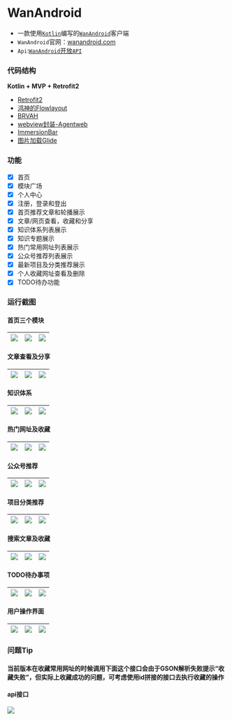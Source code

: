# WanAndroid
* 一款使用[`Kotlin`](https://github.com/JetBrains/kotlin)编写的[`WanAndroid`](http://wanandroid.com/)客户端
* `WanAndroid`官网：[wanandroid.com](http://wanandroid.com/)
* `Api`:[`WanAndroid`开放`API`](http://wanandroid.com/blog/show/2)

### 代码结构
**Kotlin + MVP + Retrofit2**
- [Retrofit2](https://github.com/square/retrofit)
- [鸿神的Flowlayout](https://github.com/hongyangAndroid/FlowLayout)
- [BRVAH](https://github.com/CymChad/BaseRecyclerViewAdapterHelper)
- [webview封装-Agentweb](https://github.com/Justson/AgentWeb)
- [ImmersionBar](https://github.com/gyf-dev/ImmersionBar)
- [图片加载Glide](https://github.com/bumptech/glide)

### 功能
- [x] 首页
- [x] 模块广场
- [x] 个人中心
- [x] 注册，登录和登出
- [x] 首页推荐文章和轮播展示
- [x] 文章/网页查看，收藏和分享
- [x] 知识体系列表展示
- [x] 知识专题展示
- [x] 热门常用网址列表展示
- [x] 公众号推荐列表展示
- [x] 最新项目及分类推荐展示
- [x] 个人收藏网址查看及删除
- [x] TODO待办功能

### 运行截图
#### 首页三个模块
![](img/main.jpg) | ![](img/gc.jpg) | ![](img/my.jpg) 
:-------------------------:|:-------------------------:|:-------------------------:
#### 文章查看及分享
![](img/bw.jpg)  |  ![](img/ls.jpg) |  ![](img/ws.jpg)
:-------------------------:|:-------------------------:|:-------------------------:
#### 知识体系
![](img/tl.jpg) |  ![](img/t1.jpg) | ![](img/t2.jpg)
:-------------------------:|:-------------------------:|:-------------------------:
#### 热门网址及收藏
![](img/uw.jpg) |  ![](img/w2.jpg)  | ![](img/muw.jpg) 
:-------------------------:|:-------------------------:|:-------------------------:
#### 公众号推荐
![](img/gzh.jpg) |  ![](img/gzh1.jpg)  | ![](img/gzh2.jpg) 
:-------------------------:|:-------------------------:|:-------------------------:
#### 项目分类推荐
![](img/p1.jpg) |  ![](img/p2.jpg)  | ![](img/p3.jpg) 
:-------------------------:|:-------------------------:|:-------------------------:
#### 搜索文章及收藏
![](img/search.jpg)  |  ![](img/search2.jpg)  |  ![](img/mw.jpg)
:-------------------------:|:-------------------------:|:-------------------------:
#### TODO待办事项
![](img/todo.jpg) |  ![](img/todo_add.jpg)  | ![](img/todo_update.jpg) 
:-------------------------:|:-------------------------:|:-------------------------:
#### 用户操作界面
![](img/in.jpg) | ![](img/re.jpg) | ![](img/out.jpg)
:-------------------------:|:-------------------------:|:-------------------------:

### 问题Tip
#### 当前版本在收藏常用网址的时候调用下面这个接口会由于GSON解析失败提示“收藏失败”，但实际上收藏成功的问题，可考虑使用id拼接的接口去执行收藏的操作
#### api接口
![](img/api.png)
